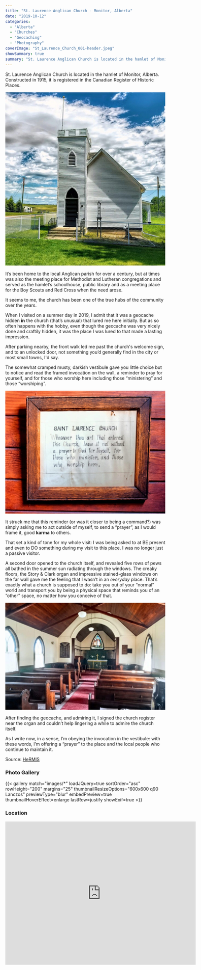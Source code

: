 ```yaml
---
title: "St. Laurence Anglican Church - Monitor, Alberta"
date: "2019-10-12"
categories: 
  - "Alberta"
  - "Churches"
  - "Geocaching"
  - "Photography"
coverImage: "St_Laurence_Church_001-header.jpeg"
showSummary: true
summary: "St. Laurence Anglican Church is located in the hamlet of Monitor, Alberta. Constructed in 1915, it is registered in the Canadian Register of Historic Places."
---
```


St. Laurence Anglican Church is located in the hamlet of Monitor, Alberta. Constructed in 1915, it is registered in the Canadian Register of Historic Places.

![St. Laurence Anglican Church, Monitor, Alberta](St_Laurence_Church_010-610x659-1.jpg "St. Laurence Anglican Church, Monitor, Alberta")

It’s been home to the local Anglican parish for over a century, but at times was also the meeting place for Methodist and Lutheran congregations and served as the hamlet’s schoolhouse, public library and as a meeting place for the Boy Scouts and Red Cross when the need arose.

It seems to me, the church has been one of the true hubs of the community over the years.

When I visited on a summer day in 2019, I admit that it was a geocache hidden **in** the church (that’s unusual) that lured me here initially. But as so often happens with the hobby, even though the geocache was very nicely done and craftily hidden, it was the place I was lured to that made a lasting impression.

After parking nearby, the front walk led me past the church's welcome sign, and to an unlocked door, not something you’d generally find in the city or most small towns, I'd say.

The somewhat cramped musty, darkish vestibule gave you little choice but to notice and read the framed invocation on the wall, a reminder to pray for yourself, and for those who worship here including those “ministering” and those “worshiping”.

![The framed invocation in the church vestibule.](St_Laurence_Church_004-1-1024x783.jpg "The framed invocation in the church vestibule.")

It struck me that this reminder (or was it closer to being a command?) was simply asking me to act outside of myself, to send a “prayer”, as I would frame it, good **karma** to others.

That set a kind of tone for my whole visit: I was being asked to at BE present and even to DO something during my visit to this place. I was no longer just a passive visitor.

A second door opened to the church itself, and revealed five rows of pews all bathed in the summer sun radiating through the windows. The creaky floors, the Story & Clark organ and impressive stained-glass windows on the far wall gave me the feeling that I wasn’t in an _everyday_ place. That’s exactly what a church is supposed to do: take you out of your “normal” world and transport you by being a physical space that reminds you of an “other” space, no matter how you conceive of that.

![The inside of the church on a bright summer day.](St_Laurence_Church_001-610x407-1.jpg "The inside of the church on a bright summer day.")

After finding the geocache, and admiring it, I signed the church register near the organ and couldn’t help lingering a while to admire the church itself.

As I write now, in a sense, I’m obeying the invocation in the vestibule: with these words, I’m offering a “prayer” to the place and the local people who continue to maintain it.

Source: [HeRMIS](https://hermis.alberta.ca/ARHP/Details.aspx?DeptID=1&ObjectID=4664–0202)

### Photo Gallery

{{< gallery match="images/*" loadJQuery=true sortOrder="asc" rowHeight="200" margins="25" thumbnailResizeOptions="600x600 q90 Lanczos" previewType="blur" embedPreview=true thumbnailHoverEffect=enlarge lastRow=justify showExif=true >}}

### Location

<iframe style="border: 0;" src="https://www.google.com/maps/embed?pb=!1m18!1m12!1m3!1d2457.5495643988024!2d-110.57123804880246!3d51.97863628386!2m3!1f0!2f0!3f0!3m2!1i1024!2i768!4f13.1!3m3!1m2!1s0x0%3A0x0!2zNTHCsDU4JzQzLjEiTiAxMTDCsDM0JzA4LjYiVw!5e0!3m2!1sen!2sca!4v1573518542124!5m2!1sen!2sca" width="600" height="450" frameborder="0" allowfullscreen="allowfullscreen"></iframe>
